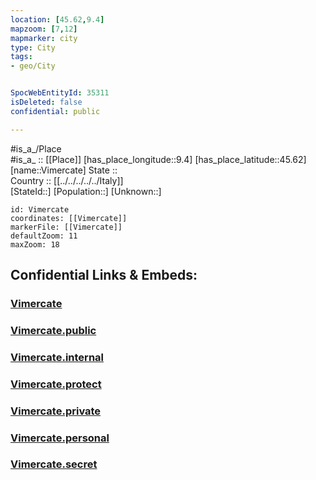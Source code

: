 ```yaml
---
location: [45.62,9.4] 
mapzoom: [7,12] 
mapmarker: city 
type: City
tags:
- geo/City


SpocWebEntityId: 35311
isDeleted: false
confidential: public

---
```

#is_a_/Place  
#is_a_ :: [[Place]] 
[has_place_longitude::9.4] 
[has_place_latitude::45.62] 
[name::Vimercate] 
State ::  
Country :: [[../../../../../Italy]]  
[StateId::] 
[Population::] 
[Unknown::] 


```leaflet
id: Vimercate
coordinates: [[Vimercate]] 
markerFile: [[Vimercate]] 
defaultZoom: 11 
maxZoom: 18
```


## Confidential Links & Embeds: 

### [Vimercate](/_Standards/Earth/Continent/Europe/Europe~South/Italy/regions~Italy/Lombardy/Monza_e_Brianza/City/Vimercate.md) 

### [Vimercate.public](/_public/Earth/Continent/Europe/Europe~South/Italy/regions~Italy/Lombardy/Monza_e_Brianza/City/Vimercate.public.md) 

### [Vimercate.internal](/_internal/Earth/Continent/Europe/Europe~South/Italy/regions~Italy/Lombardy/Monza_e_Brianza/City/Vimercate.internal.md) 

### [Vimercate.protect](/_protect/Earth/Continent/Europe/Europe~South/Italy/regions~Italy/Lombardy/Monza_e_Brianza/City/Vimercate.protect.md) 

### [Vimercate.private](/_private/Earth/Continent/Europe/Europe~South/Italy/regions~Italy/Lombardy/Monza_e_Brianza/City/Vimercate.private.md) 

### [Vimercate.personal](/_personal/Earth/Continent/Europe/Europe~South/Italy/regions~Italy/Lombardy/Monza_e_Brianza/City/Vimercate.personal.md) 

### [Vimercate.secret](/_secret/Earth/Continent/Europe/Europe~South/Italy/regions~Italy/Lombardy/Monza_e_Brianza/City/Vimercate.secret.md)


